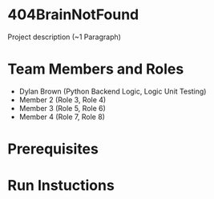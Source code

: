 # 404BrainNotFound

Project description (~1 Paragraph)

# Team Members and Roles

* Dylan Brown (Python Backend Logic, Logic Unit Testing)
* Member 2 (Role 3, Role 4)
* Member 3 (Role 5, Role 6)
* Member 4 (Role 7, Role 8)

# Prerequisites

# Run Instuctions
